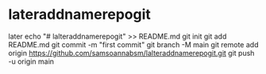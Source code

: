 # lateraddnamerepogit
later
echo "# lalteraddnamerepogit" >> README.md
git init
git add README.md
git commit -m "first commit"
git branch -M main
git remote add origin https://github.com/samsoannabsm/lalteraddnamerepogit.git
git push -u origin main
